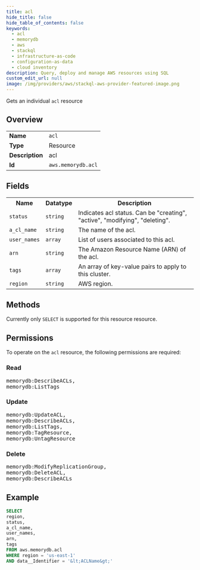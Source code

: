 ```yaml
---
title: acl
hide_title: false
hide_table_of_contents: false
keywords:
  - acl
  - memorydb
  - aws
  - stackql
  - infrastructure-as-code
  - configuration-as-data
  - cloud inventory
description: Query, deploy and manage AWS resources using SQL
custom_edit_url: null
image: /img/providers/aws/stackql-aws-provider-featured-image.png
---
```

Gets an individual <code>acl</code> resource

## Overview
<table><tbody>
<tr><td><b>Name</b></td><td><code>acl</code></td></tr>
<tr><td><b>Type</b></td><td>Resource</td></tr>
<tr><td><b>Description</b></td><td>acl</td></tr>
<tr><td><b>Id</b></td><td><code>aws.memorydb.acl</code></td></tr>
</tbody></table>

## Fields
<table><tbody>
<tr><th>Name</th><th>Datatype</th><th>Description</th></tr>
<tr><td><code>status</code></td><td><code>string</code></td><td>Indicates acl status. Can be "creating", "active", "modifying", "deleting".</td></tr>
<tr><td><code>a_cl_name</code></td><td><code>string</code></td><td>The name of the acl.</td></tr>
<tr><td><code>user_names</code></td><td><code>array</code></td><td>List of users associated to this acl.</td></tr>
<tr><td><code>arn</code></td><td><code>string</code></td><td>The Amazon Resource Name (ARN) of the acl.</td></tr>
<tr><td><code>tags</code></td><td><code>array</code></td><td>An array of key-value pairs to apply to this cluster.</td></tr>
<tr><td><code>region</code></td><td><code>string</code></td><td>AWS region.</td></tr>

</tbody></table>

## Methods
Currently only <code>SELECT</code> is supported for this resource resource.

## Permissions

To operate on the <code>acl</code> resource, the following permissions are required:

### Read
<pre>
memorydb:DescribeACLs,
memorydb:ListTags</pre>

### Update
<pre>
memorydb:UpdateACL,
memorydb:DescribeACLs,
memorydb:ListTags,
memorydb:TagResource,
memorydb:UntagResource</pre>

### Delete
<pre>
memorydb:ModifyReplicationGroup,
memorydb:DeleteACL,
memorydb:DescribeACLs</pre>


## Example
```sql
SELECT
region,
status,
a_cl_name,
user_names,
arn,
tags
FROM aws.memorydb.acl
WHERE region = 'us-east-1'
AND data__Identifier = '&lt;ACLName&gt;'
```

